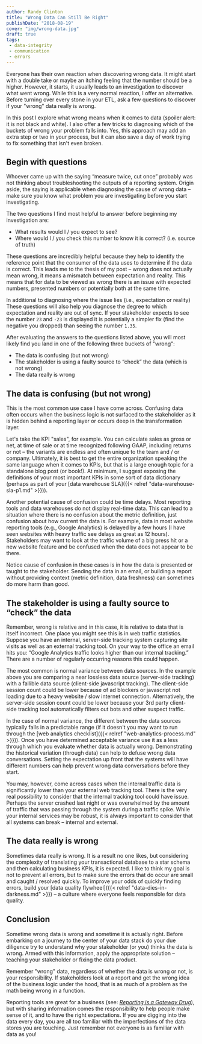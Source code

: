 ```yaml
---
author: Randy Clinton
title: "Wrong Data Can Still Be Right"
publishDate: "2018-08-19"
cover: "img/wrong-data.jpg"
draft: true
tags:
 - data-integrity
 - communication
 - errors
---
```

Everyone has their own reaction when discovering wrong data. It might start with a double take or maybe an itching feeling that the number should be a higher. However, it starts, it usually leads to an investigation to discover what went wrong. While this is a very normal reaction, I offer an alternative. Before turning over every stone in your ETL, ask a few questions to discover if your "wrong" data really is wrong.

In this post I explore what wrong means when it comes to data (spoiler alert: it is not black and white). I also offer a few tricks to diagnosing which of the buckets of wrong your problem falls into. Yes, this approach may add an extra step or two in your process, but it can also save a day of work trying to fix something that isn't even broken.
<!--more-->

## Begin with questions
Whoever came up with the saying “measure twice, cut once” probably was not thinking about troubleshooting the outputs of a reporting system. Origin aside, the saying is applicable when diagnosing the cause of wrong data – make sure you know what problem you are investigating before you start investigating.

The two questions I find most helpful to answer before beginning my investigation are:

* What results would I / you expect to see?
* Where would I / you check this number to know it is correct? (i.e. source of truth)

These questions are incredibly helpful because they help to identify the reference point that the consumer of the data uses to determine if the data is correct. This leads me to the thesis of my post – wrong does not actually mean wrong, it means a mismatch between expectation and reality. This means that for data to be viewed as wrong there is an issue with expected numbers, presented numbers or potentially both at the same time. 

In additional to diagnosing where the issue lies (i.e., expectation or reality) These questions will also help you diagnose the degree to which expectation and reality are out of sync. If your stakeholder expects to see the number `23` and `-23` is displayed it is potentially a simpler fix (find the negative you dropped) than seeing the number `1.35`. 

After evaluating the answers to the questions listed above, you will most likely find you land in one of the following three buckets of "wrong":

* The data is confusing (but not wrong)
* The stakeholder is using a faulty source to “check” the data (which is not wrong)
* The data really is wrong


## The data is confusing (but not wrong)

This is the most common use case I have come across. Confusing data often occurs when the business logic is not surfaced to the stakeholder as it is hidden behind a reporting layer or occurs deep in the transformation layer.

Let's take the KPI "sales", for example. You can calculate sales as gross or net, at time of sale or at time recognized following GAAP, including returns or not – the variants are endless and often unique to the team and / or company. Ultimately, it is best to get the entire organization speaking the same language when it comes to KPIs, but that is a large enough topic for a standalone blog post (or book!). At minimum, I suggest exposing the definitions of your most important KPIs in some sort of data dictionary (perhaps as part of your [data warehouse SLA]({{< relref "data-warehouse-sla-p1.md" >}})).

Another potential cause of confusion could be time delays. Most reporting tools and data warehouses do not display real-time data. This can lead to a situation where there is no confusion about the metric definition, just confusion about how current the data is. For example, data in most website reporting tools (e.g., Google Analytics) is delayed by a few hours (I have seen websites with heavy traffic see delays as great as 12 hours). Stakeholders may want to look at the traffic volume of a big press hit or a new website feature and be confused when the data does not appear to be there.

Notice cause of confusion in these cases is in how the data is presented or taught to the stakeholder. Sending the data in an email, or building a report without providing context (metric definition, data freshness) can sometimes do more harm than good.


## The stakeholder is using a faulty source to “check” the data

Remember, wrong is relative and in this case, it is relative to data that is itself incorrect. One place you might see this is in web traffic statistics. Suppose you have an internal, server-side tracking system capturing site visits as well as an external tracking tool. On your way to the office an email hits you: “Google Analytics traffic looks higher than our internal tracking.” There are a number of regularly occurring reasons this could happen.

The most common is normal variance between data sources. In the example above you are comparing a near lossless data source (server-side tracking) with a fallible data source (client-side javascript tracking). The client-side session count could be lower because of ad blockers or javascript not loading due to a heavy website / slow internet connection. Alternatively, the server-side session count could be lower because your 3rd party client-side tracking tool automatically filters out bots and other suspect traffic. 

In the case of normal variance, the different between the data sources typically falls in a predictable range (if it doesn't you may want to run through the [web analytics checklist]({{< relref "web-analytics-process.md" >}})). Once you have determined acceptable variance use it as a less through which you evaluate whether data is actually wrong. Demonstrating the historical variation (through data) can help to defuse wrong data conversations. Setting the expectation up front that the systems will have different numbers can help prevent wrong data conversations before they start.

You may, however, come across cases when the internal traffic data is significantly lower than your external web tracking tool. There is the very real possibility to consider that the internal tracking tool could have issue. Perhaps the server crashed last night or was overwhelmed by the amount of traffic that was passing through the system during a traffic spike. While your internal services may be robust, it is always important to consider that all systems can break – internal and external.


## The data really is wrong

Sometimes data really is wrong. It is a result no one likes, but considering the complexity of translating your transactional database to a star schema and then calculating business KPIs, it is expected. I like to think my goal is not to prevent all errors, but to make sure the errors that do occur are small and caught / resolved quickly. To improve your odds of quickly finding errors, build your [data quality flywheel]({{< relref "data-dies-in-darkness.md" >}}) – a culture where everyone feels responsible for data quality.


## Conclusion

Sometime wrong data is wrong and sometime it is actually right. Before embarking on a journey to the center of your data stack do your due diligence try to understand why your stakeholder (or you) thinks the data is wrong. Armed with this information, apply the appropriate solution – teaching your stakeholder or fixing the data product.

Remember "wrong" data, regardless of whether the data is wrong or not, is your responsibility. If stakeholders look at a report and get the wrong idea of the business logic under the hood, that is as much of a problem as the math being wrong in a function.

Reporting tools are great for a business (see: [_Reporting is a Gateway Drug_](https://www.locallyoptimistic.com/post/reporting-is-a-gateway-drug/)), but with sharing information comes the responsibility to help people make sense of it, and to have the right expectations. If you are digging into the data every day, you are all too familiar with the imperfections of the data stores you are touching. Just remember not everyone is as familiar with data as you!
